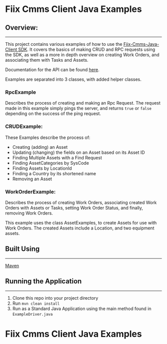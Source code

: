 # Fiix Cmms Client Java Examples

## Overview:

---
This project contains various examples of how to use the [Fiix-Cmms-Java-Client SDK](https://github.com/macmms/fiix-cmms-client-java). It covers the basics of making CRUD and RPC requests using the SDK, as well as a more in depth overview on creating Work Orders, and associating them with Tasks and Assets.

Documentation for the API can be found [here](https://fiixlabs.github.io/api-documentation).

Examples are separated into 3 classes, with added helper classes.

### RpcExample
Describes the process of creating and making an Rpc Request. The request made in this example simply pings the server, and returns `true` or `false` depending on the success of the ping request.

### CRUDExample:
These Examples describe the process of:
* Creating (adding) an Asset
* Updating (changing) the fields on an Asset based on its Asset ID
* Finding Multiple Assets with a Find Request
* Finding AssetCategories by SysCode
* Finding Assets by LocationId
* Finding a Country by its shortened name
* Removing an Asset

### WorkOrderExample:
Describes the process of creating Work Orders, associating created Work Orders with Assets or Tasks, setting Work Order Status, and finally, removing Work Orders.

This example uses the class AssetExamples, to create Assets for use with Work Orders. The created Assets include a Location, and two equipment assets.

## Built Using

---

[Maven](https://maven.apache.org/)

## Running the Application

---
1. Clone this repo into your project directory
2. Run `mvn clean install`
3. Run as a Standard Java Application using the main method found in `ExampleDriver.java`
# Fiix Cmms Client Java Examples

